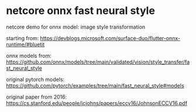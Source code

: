 # netcore onnx fast neural style
netcore demo for onnx model: image style transformation

starting from:
https://devblogs.microsoft.com/surface-duo/flutter-onnx-runtime/#bluetit

onnx models from:
https://github.com/onnx/models/tree/main/validated/vision/style_transfer/fast_neural_style

original pytorch models:
https://github.com/pytorch/examples/tree/main/fast_neural_style#models

original paper from 2016:
https://cs.stanford.edu/people/jcjohns/papers/eccv16/JohnsonECCV16.pdf

